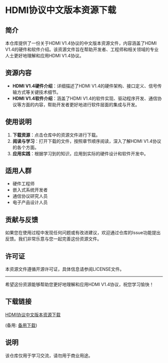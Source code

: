 # HDMI协议中文版本资源下载

## 简介

本仓库提供了一份关于HDMI V1.4协议的中文版本资源文件，内容涵盖了HDMI V1.4的硬件和软件介绍。该资源文件旨在帮助开发者、工程师和相关领域的专业人士更好地理解和应用HDMI V1.4协议。

## 资源内容

- **HDMI V1.4硬件介绍**：详细描述了HDMI V1.4的硬件架构、接口定义、信号传输方式等关键技术细节。
- **HDMI V1.4软件介绍**：涵盖了HDMI V1.4的软件实现、驱动程序开发、通信协议等方面的内容，帮助开发者更好地进行软件层面的集成与开发。

## 使用说明

1. **下载资源**：点击仓库中的资源文件进行下载。
2. **阅读与学习**：打开下载的文件，按照章节顺序阅读，深入了解HDMI V1.4协议的各个方面。
3. **应用实践**：根据学习到的知识，应用到实际的硬件设计和软件开发中。

## 适用人群

- 硬件工程师
- 嵌入式系统开发者
- 通信协议研究人员
- 电子产品设计人员

## 贡献与反馈

如果您在使用过程中发现任何问题或有改进建议，欢迎通过仓库的Issue功能提出反馈。我们非常乐意与您一起完善这份资源文件。

## 许可证

本资源文件遵循开源许可证，具体信息请参阅LICENSE文件。

---

希望这份资源能够帮助您更好地理解和应用HDMI V1.4协议，祝您学习愉快！

## 下载链接
[HDMI协议中文版本资源下载](https://pan.quark.cn/s/a82ec90aeb6b) 

(备用: [备用下载](https://pan.baidu.com/s/1Xbb8eEPTzh_E30MeIfknMQ?pwd=1234))

## 说明

该仓库仅用于学习交流，请勿用于商业用途。
